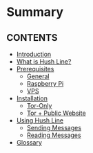 # Summary

## CONTENTS
- [Introduction](./intro.md)
- [What is Hush Line?](./what-is-hush-line.md)
- [Prerequisites](./prereqs/index.md)
   - [General](./prereqs/general.md)
   - [Raspberry Pi](./prereqs/raspberrypi.md)
   - [VPS](./prereqs/vps.md)
- [Installation](./installation/index.md)
    - [Tor-Only](./installation/tor-only.md)
    - [Tor + Public Website](./installation/public-web.md)
- [Using Hush Line](./usage/index.md)
    - [Sending Messages](./usage/sending.md)
    - [Reading Messages](./usage/reading.md)
- [Glossary](./glossary.md)
<!-- - [Reading messages](./reading-messages.md) -->
<!-- - [Troubleshooting](./troubleshooting.md) -->

